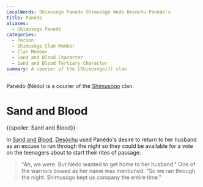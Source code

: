 ```yaml
---
LocalWords: Shimusogo Panédo Shimusògo Nédo Desòchu Panédo's
Title: Panédo
aliases:
  - Shimusogo Panédo
categories:
  - Person
  - Shimusògo Clan Member
  - Clan Member
  - Sand and Blood Character
  - Sand and Blood Tertiary Character
summary: A courier of the [Shimusògo]() clan.
---
```


Panédo (Nédo) is a courier of the [Shimusògo]() clan.

# Sand and Blood

{{spoiler: Sand and Blood}}

In [Sand and Blood](), [Desòchu]() used Panédo's desire to return to her husband as an excuse to run through the night so they could be available for a vote on the teenagers about to start their rites of passage.

> "Ah, we were. But Nédo wanted to get home to her husband." One of the warriors bowed as her name was mentioned. "So we ran through the night. Shimusògo kept us company the entire time."
